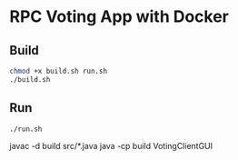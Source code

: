# RPC Voting App with Docker

## Build

```bash
chmod +x build.sh run.sh
./build.sh
```

## Run

```bash
./run.sh
```

javac -d build src/*.java
java -cp build VotingClientGUI

